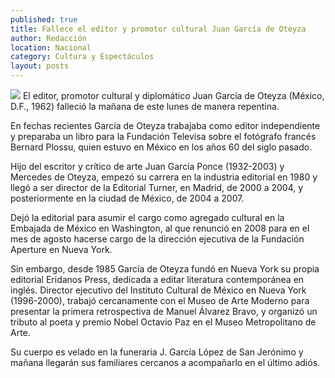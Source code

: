 ```yaml
---
published: true
title: Fallece el editor y promotor cultural Juan García de Oteyza
author: Redacción
location: Nacional
category: Cultura y Espectáculos
layout: posts
---
```


![](http://i.imgur.com/XawbM71m.jpg)
El editor, promotor cultural y diplomático Juan García de Oteyza (México, D.F., 1962) falleció la mañana de este lunes de manera repentina.

En fechas recientes García de Oteyza trabajaba como editor independiente y preparaba un libro para la Fundación Televisa sobre el fotógrafo francés Bernard Plossu, quien estuvo en México en los años 60 del siglo pasado.

Hijo del escritor y crítico de arte Juan García Ponce (1932-2003) y Mercedes de Oteyza, empezó su carrera en la industria editorial en 1980 y llegó a ser director de la Editorial Turner, en Madrid, de 2000 a 2004, y posteriormente en la ciudad de México, de 2004 a 2007.

Dejó la editorial para asumir el cargo como agregado cultural en la Embajada de México en Washington, al que renunció en 2008 para en el mes de agosto hacerse cargo de la dirección ejecutiva de la Fundación Aperture en Nueva York.

Sin embargo, desde 1985 García de Oteyza fundó en Nueva York su propia editorial Eridanos Press, dedicada a editar literatura contemporánea en inglés. Director ejecutivo del Instituto Cultural de México en Nueva York (1996-2000), trabajó cercanamente con el Museo de Arte Moderno para presentar la primera retrospectiva de Manuel Álvarez Bravo, y organizó un tributo al poeta y premio Nobel Octavio Paz en el Museo Metropolitano de Arte.

Su cuerpo es velado en la funeraria J. García López de San Jerónimo y mañana llegarán sus familiares cercanos a acompañarlo en el último adiós.
